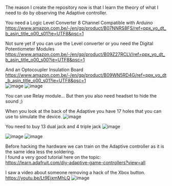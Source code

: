 
The reason I create the repository now is that I learn the theory of what I need to do by observing the Adaptive controller.

You need a Logic Level Converter 8 Channel Compatible with Arduino  
https://www.amazon.com.be/-/en/gp/product/B07NNRS8FS/ref=ppx_yo_dt_b_asin_title_o00_s01?ie=UTF8&psc=1  

Not sure yet if you can use the Level converter or you need the Digital Potentiometer Modules   
https://www.amazon.com.be/-/en/gp/product/B09Z27RCLV/ref=ppx_yo_dt_b_asin_title_o00_s00?ie=UTF8&psc=1  
  
And an Optocoupler Insulation Board   
https://www.amazon.com.be/-/en/gp/product/B09WN5RD4G/ref=ppx_yo_dt_b_asin_title_o00_s01?ie=UTF8&psc=1  
![image](https://github.com/EloiStree/2023_06_23_ArduinoToDroneAndXboxHardware/assets/20149493/e37c826f-3f7a-4bfd-80d3-953822dff005)
![image](https://github.com/EloiStree/2023_06_23_ArduinoToDroneAndXboxHardware/assets/20149493/b49115ea-2627-455a-8ede-8f2eef3a2ac4)

You can use Relay module... But then you also need headset to hide the sound ;)


When you look at the back of the Adaptive you have 17 holes that you can use to simulate the device.
![image](https://github.com/EloiStree/2023_06_23_ArduinoToDroneAndXboxHardware/assets/20149493/8b7fb0c0-bc08-43a8-a622-d7b5df66c75f)

You need to buy 13 dual jack and 4 triple jack
![image](https://github.com/EloiStree/2023_06_23_ArduinoToDroneAndXboxHardware/assets/20149493/0bf64832-518a-4374-908b-3e0bbe7c0949)

![image](https://github.com/EloiStree/2023_06_23_ArduinoToDroneAndXboxHardware/assets/20149493/1ccffb95-9860-4753-996c-ddc40d2aa907)
![image](https://github.com/EloiStree/2023_06_23_ArduinoToDroneAndXboxHardware/assets/20149493/e9d26bf7-0e22-4dc9-9682-26044e3f3644)



Before hacking the hardware we can train on the Adaptive controller as it is the same idea less the soldering.  
I found a very good tutorial here on the topic:  
https://learn.adafruit.com/diy-adaptive-game-controllers?view=all  


I saw a video about someone removing a hack of the Xbox button.
https://youtu.be/Lt9EjxmMhLQ
![image](https://github.com/EloiStree/2023_06_23_ArduinoToDroneAndXboxHardware/assets/20149493/fdf9026a-a7aa-4c9a-86ea-88b15439924f)


